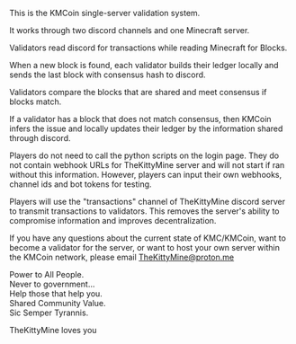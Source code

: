This is the KMCoin single-server validation system.

It works through two discord channels and one Minecraft server.

Validators read discord for transactions while reading Minecraft for Blocks.

When a new block is found, each validator builds their ledger locally and sends
the last block with consensus hash to discord.

Validators compare the blocks that are shared and meet consensus if blocks match.

If a validator has a block that does not match consensus, then KMCoin infers the
issue and locally updates their ledger by the information shared through discord.

Players do not need to call the python scripts on the login page. They do not contain
webhook URLs for TheKittyMine server and will not start if ran without this information.
However, players can input their own webhooks, channel ids and bot tokens for testing.

Players will use the "transactions" channel of TheKittyMine discord server to transmit
transactions to validators. This removes the server's ability to compromise information
and improves decentralization.

If you have any questions about the current state of KMC/KMCoin, want to become a
validator for the server, or want to host your own server within the KMCoin network,
please email TheKittyMine@proton.me
  


Power to All People.  
Never to government...  
Help those that help you.  
Shared Community Value.  
Sic Semper Tyrannis.  



TheKittyMine loves you
           

